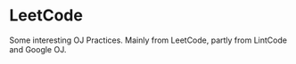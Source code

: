 # LeetCode
Some interesting OJ Practices. Mainly from LeetCode, partly from LintCode and Google OJ.
